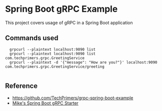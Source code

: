 # Spring Boot gRPC Example
This project covers usage of gRPC in a Spring Boot application

## Commands used
```
  grpcurl --plaintext localhost:9090 list
  grpcurl --plaintext localhost:9090 list com.techprimers.grpc.GreetingService
  grpcurl --plaintext -d '{"message": "How are you?"}' localhost:9090 com.techprimers.grpc.GreetingService/greeting
  
```

## Reference
- https://github.com/TechPrimers/grpc-spring-boot-example
- [Mike's Spring Boot gRPC Starter](https://yidongnan.github.io/grpc-spring-boot-starter/en/server/getting-started.html)